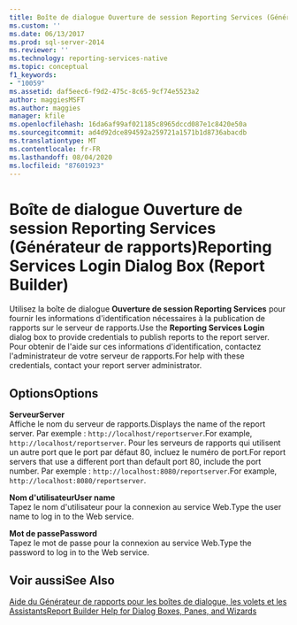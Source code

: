 ```yaml
---
title: Boîte de dialogue Ouverture de session Reporting Services (Générateur de rapports) | Microsoft Docs
ms.custom: ''
ms.date: 06/13/2017
ms.prod: sql-server-2014
ms.reviewer: ''
ms.technology: reporting-services-native
ms.topic: conceptual
f1_keywords:
- "10059"
ms.assetid: daf5eec6-f9d2-475c-8c65-9cf74e5523a2
author: maggiesMSFT
ms.author: maggies
manager: kfile
ms.openlocfilehash: 16da6af99af021185c8965dccd087e1c8420e50a
ms.sourcegitcommit: ad4d92dce894592a259721a1571b1d8736abacdb
ms.translationtype: MT
ms.contentlocale: fr-FR
ms.lasthandoff: 08/04/2020
ms.locfileid: "87601923"
---
```

# <a name="reporting-services-login-dialog-box-report-builder"></a><span data-ttu-id="2bffd-102">Boîte de dialogue Ouverture de session Reporting Services (Générateur de rapports)</span><span class="sxs-lookup"><span data-stu-id="2bffd-102">Reporting Services Login Dialog Box (Report Builder)</span></span>
  <span data-ttu-id="2bffd-103">Utilisez la boîte de dialogue **Ouverture de session Reporting Services** pour fournir les informations d'identification nécessaires à la publication de rapports sur le serveur de rapports.</span><span class="sxs-lookup"><span data-stu-id="2bffd-103">Use the **Reporting Services Login** dialog box to provide credentials to publish reports to the report server.</span></span> <span data-ttu-id="2bffd-104">Pour obtenir de l'aide sur ces informations d'identification, contactez l'administrateur de votre serveur de rapports.</span><span class="sxs-lookup"><span data-stu-id="2bffd-104">For help with these credentials, contact your report server administrator.</span></span>  
  
## <a name="options"></a><span data-ttu-id="2bffd-105">Options</span><span class="sxs-lookup"><span data-stu-id="2bffd-105">Options</span></span>  
 <span data-ttu-id="2bffd-106">**Serveur**</span><span class="sxs-lookup"><span data-stu-id="2bffd-106">**Server**</span></span>  
 <span data-ttu-id="2bffd-107">Affiche le nom du serveur de rapports.</span><span class="sxs-lookup"><span data-stu-id="2bffd-107">Displays the name of the report server.</span></span> <span data-ttu-id="2bffd-108">Par exemple : `http://localhost/reportserver`.</span><span class="sxs-lookup"><span data-stu-id="2bffd-108">For example, `http://localhost/reportserver`.</span></span> <span data-ttu-id="2bffd-109">Pour les serveurs de rapports qui utilisent un autre port que le port par défaut 80, incluez le numéro de port.</span><span class="sxs-lookup"><span data-stu-id="2bffd-109">For report servers that use a different port than default port 80, include the port number.</span></span> <span data-ttu-id="2bffd-110">Par exemple : `http://localhost:8080/reportserver`.</span><span class="sxs-lookup"><span data-stu-id="2bffd-110">For example, `http://localhost:8080/reportserver`.</span></span>  
  
 <span data-ttu-id="2bffd-111">**Nom d'utilisateur**</span><span class="sxs-lookup"><span data-stu-id="2bffd-111">**User name**</span></span>  
 <span data-ttu-id="2bffd-112">Tapez le nom d'utilisateur pour la connexion au service Web.</span><span class="sxs-lookup"><span data-stu-id="2bffd-112">Type the user name to log in to the Web service.</span></span>  
  
 <span data-ttu-id="2bffd-113">**Mot de passe**</span><span class="sxs-lookup"><span data-stu-id="2bffd-113">**Password**</span></span>  
 <span data-ttu-id="2bffd-114">Tapez le mot de passe pour la connexion au service Web.</span><span class="sxs-lookup"><span data-stu-id="2bffd-114">Type the password to log in to the Web service.</span></span>  
  
## <a name="see-also"></a><span data-ttu-id="2bffd-115">Voir aussi</span><span class="sxs-lookup"><span data-stu-id="2bffd-115">See Also</span></span>  
 [<span data-ttu-id="2bffd-116">Aide du Générateur de rapports pour les boîtes de dialogue, les volets et les Assistants</span><span class="sxs-lookup"><span data-stu-id="2bffd-116">Report Builder Help for Dialog Boxes, Panes, and Wizards</span></span>](../report-builder-help-for-dialog-boxes-panes-and-wizards.md)  
  
  

